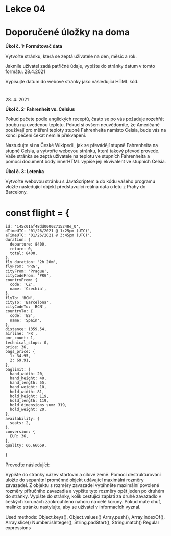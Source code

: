 # Lekce 04
# Doporučené úložky na doma

<strong>Úkol č. 1: Formátovač data</strong>

Vytvořte stránku, která se zeptá uživatele na den, měsíc a rok.

Jakmile uživatel zadá patřičné údaje, vypište do stránky datum v tomto formátu.
28.4.2021

Vypisujte datum do webové stránky jako následující HTML kód.

# <p class="date">
  <span class="day">28</span>. <span class="month">4</span>.
  <span class="year">2021</span>
  </p>

<strong>Úkol č. 2: Fahrenheit vs. Celsius</strong>

Pokud pečete podle anglických receptů, často se po vás požaduje rozehřát troubu na uvedenou teplotu. Pokud si ovšem neuvědomíte, že Američané používají pro měření teploty stupně Fahrenheita namísto Celsia, bude vás na konci pečení čekat nemilé překvapení.

Nastudujte si na České Wikipedii, jak se převádějí stupně Fahrenheita na stupně Celsia, a vytvořte webovou stránku, která takový převod provede. Vaše stránka se zeptá uživatele na teplotu ve stupních Fahrenheita a pomocí document.body.innerHTML vypíše její ekvivalent ve stupních Celsia.

<strong>Úkol č. 3: Letenka</strong>

Vytvořte webovou stránku s JavaScriptem a do kódu vašeho programu vložte následující objekt představující reálná data o letu z Prahy do Barcelony.

# const flight = {
    id: '145c01af48dd00002715248e_0',
    dTimeUTC: '01/26/2021 @ 1:25pm (UTC)',
    aTimeUTC: '01/26/2021 @ 3:45pm (UTC)',
    duration: {
      departure: 8400,
      return: 0,
      total: 8400,
    },
    fly_duration: '2h 20m',
    flyFrom: 'PRG',
    cityFrom: 'Prague',
    cityCodeFrom: 'PRG',
    countryFrom: {
      code: 'CZ',
      name: 'Czechia',
    },
    flyTo: 'BCN',
    cityTo: 'Barcelona',
    cityCodeTo: 'BCN',
    countryTo: {
      code: 'ES',
      name: 'Spain',
    },
    distance: 1359.54,
    airline: 'FR',
    pnr_count: 1,
    technical_stops: 0,
    price: 36,
    bags_price: {
      1: 34.95,
      2: 69.91,
    },
    baglimit: {
      hand_width: 20,
      hand_height: 40,
      hand_length: 55,
      hand_weight: 10,
      hold_width: 81,
      hold_height: 119,
      hold_length: 119,
      hold_dimensions_sum: 319,
      hold_weight: 20,
    },
    availability: {
      seats: 2,
    },
    conversion: {
      EUR: 36,
    },
    quality: 66.66659,
  }

Proveďte následující:

Vypište do stránky název startovní a cílové země.
Pomocí destrukturování uložte do separátní proměnné objekt udávající maximální rozměry zavazadel.
Z objektu s rozměry zavazadel vytáhněte maximální povolené rozměry příručního zavazadla a vypište tyto rozměry opět jeden po druhém do stránky.
Vypište do stránky, kolik cestující zaplatí za druhé zavazadlo v českých korunách zaokrouhleno nahoru na celé koruny.
Pokud máte chuť, malinko stránku nastylujte, aby se uživatel v informacích vyznal.

Used methods: 
Object.keys(), Object.values()
Array.push(), Array.indexOf(), Array.slice()
Number.isInteger(), String.padStart(), String.match()
Regular expressions

